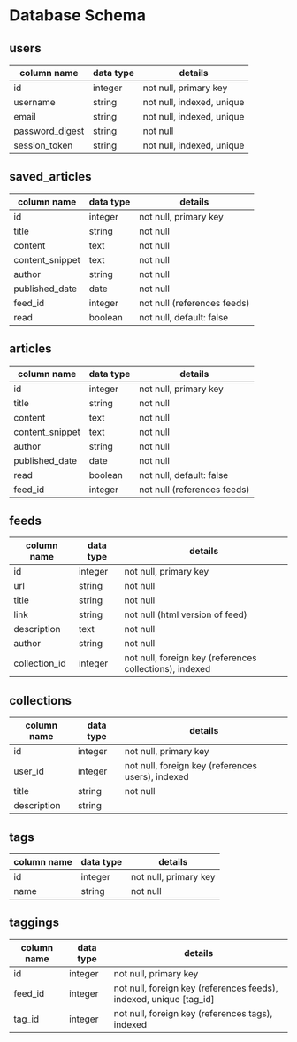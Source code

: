 # Database Schema

## users
column name     | data type | details
----------------|-----------|-----------------------
id              | integer   | not null, primary key
username        | string    | not null, indexed, unique
email           | string    | not null, indexed, unique
password_digest | string    | not null
session_token   | string    | not null, indexed, unique

## saved_articles
column name     | data type | details
----------------|-----------|-----------------------
id              | integer   | not null, primary key
title           | string    | not null
content         | text      | not null
content_snippet | text      | not null
author          | string    | not null
published_date  | date      | not null
feed_id         | integer   | not null (references feeds)
read            | boolean   | not null, default: false

## articles
column name     | data type | details
----------------|-----------|-----------------------
id              | integer   | not null, primary key
title           | string    | not null
content         | text      | not null
content_snippet | text      | not null
author          | string    | not null
published_date  | date      | not null
read            | boolean   | not null, default: false
feed_id         | integer   | not null (references feeds)



## feeds
column name   | data type | details
--------------|-----------|-----------------------
id            | integer   | not null, primary key
url           | string    | not null
title         | string    | not null
link          | string    | not null (html version of feed)
description   | text      | not null
author        | string    | not null
collection_id | integer   | not null, foreign key (references collections), indexed


## collections
column name | data type | details
------------|-----------|-----------------------
id          | integer   | not null, primary key
user_id     | integer   | not null, foreign key (references users), indexed
title       | string    | not null
description | string    |

## tags
column name | data type | details
------------|-----------|-----------------------
id          | integer   | not null, primary key
name        | string    | not null

## taggings
column name | data type | details
------------|-----------|-----------------------
id          | integer   | not null, primary key
feed_id     | integer   | not null, foreign key (references feeds), indexed, unique [tag_id]
tag_id      | integer   | not null, foreign key (references tags), indexed
